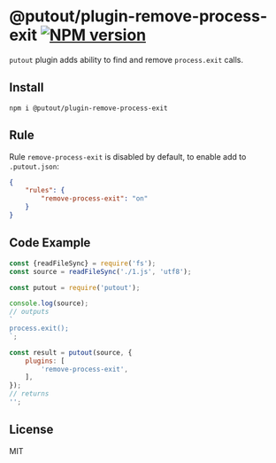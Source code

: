 # @putout/plugin-remove-process-exit [![NPM version][NPMIMGURL]][NPMURL]

[NPMIMGURL]: https://img.shields.io/npm/v/@putout/plugin-remove-process-exit.svg?style=flat&longCache=true
[NPMURL]: https://npmjs.org/package/@putout/plugin-remove-process-exit"npm"

`putout` plugin adds ability to find and remove `process.exit` calls.

## Install

```
npm i @putout/plugin-remove-process-exit
```

## Rule

Rule `remove-process-exit` is disabled by default, to enable add to `.putout.json`:

```json
{
    "rules": {
        "remove-process-exit": "on"
    }
}
```

## Code Example

```js
const {readFileSync} = require('fs');
const source = readFileSync('./1.js', 'utf8');

const putout = require('putout');

console.log(source);
// outputs
`
process.exit();
`;

const result = putout(source, {
    plugins: [
        'remove-process-exit',
    ],
});
// returns
'';
```

## License

MIT
